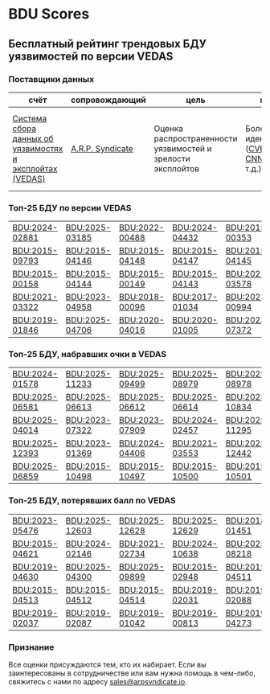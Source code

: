 
# BDU Scores
## Бесплатный рейтинг трендовых БДУ уязвимостей по версии VEDAS

### Поставщики данных
| счёт | cопровождающий | цель | покрытие | определение | частота |
| ----- | ---------- | ------- | -------- | ----------- | --------- |
| [Система сбора данных об уязвимостях и эксплойтах (VEDAS)](https://vedas.arpsyndicate.io) | [A.R.P. Syndicate](https://www.arpsyndicate.io) | Оценка распространенности уязвимостей и зрелости эксплойтов | Более 150 идентификаторов ([CVE](https://github.com/ARPSyndicate/cve-scores), [EUVD](https://github.com/ARPSyndicate/euvd-scores), [CNNVD](https://github.com/ARPSyndicate/cnnvd-scores), [BDU](https://github.com/ARPSyndicate/bdu-scores) и т.д.) | Аналитические данные с открытым исходным кодом (OSINT), полученные от [Exploit Observer](https://www.exploit.observer) | 12-16 часов |



<h3>Топ-25 БДУ по версии VEDAS</h3>

<table>
  <tr>
    <td><a href='https://vedas.arpsyndicate.io/?vuln=BDU:2024-02881'>BDU:2024-02881</a></td>
    <td><a href='https://vedas.arpsyndicate.io/?vuln=BDU:2025-03185'>BDU:2025-03185</a></td>
    <td><a href='https://vedas.arpsyndicate.io/?vuln=BDU:2022-00488'>BDU:2022-00488</a></td>
    <td><a href='https://vedas.arpsyndicate.io/?vuln=BDU:2024-04432'>BDU:2024-04432</a></td>
    <td><a href='https://vedas.arpsyndicate.io/?vuln=BDU:2015-00353'>BDU:2015-00353</a></td>
  </tr>
  <tr>
    <td><a href='https://vedas.arpsyndicate.io/?vuln=BDU:2015-09793'>BDU:2015-09793</a></td>
    <td><a href='https://vedas.arpsyndicate.io/?vuln=BDU:2015-04146'>BDU:2015-04146</a></td>
    <td><a href='https://vedas.arpsyndicate.io/?vuln=BDU:2015-04148'>BDU:2015-04148</a></td>
    <td><a href='https://vedas.arpsyndicate.io/?vuln=BDU:2015-04147'>BDU:2015-04147</a></td>
    <td><a href='https://vedas.arpsyndicate.io/?vuln=BDU:2015-04145'>BDU:2015-04145</a></td>
  </tr>
  <tr>
    <td><a href='https://vedas.arpsyndicate.io/?vuln=BDU:2015-00158'>BDU:2015-00158</a></td>
    <td><a href='https://vedas.arpsyndicate.io/?vuln=BDU:2015-04144'>BDU:2015-04144</a></td>
    <td><a href='https://vedas.arpsyndicate.io/?vuln=BDU:2015-00149'>BDU:2015-00149</a></td>
    <td><a href='https://vedas.arpsyndicate.io/?vuln=BDU:2015-04143'>BDU:2015-04143</a></td>
    <td><a href='https://vedas.arpsyndicate.io/?vuln=BDU:2021-03578'>BDU:2021-03578</a></td>
  </tr>
  <tr>
    <td><a href='https://vedas.arpsyndicate.io/?vuln=BDU:2021-03322'>BDU:2021-03322</a></td>
    <td><a href='https://vedas.arpsyndicate.io/?vuln=BDU:2023-04958'>BDU:2023-04958</a></td>
    <td><a href='https://vedas.arpsyndicate.io/?vuln=BDU:2018-00096'>BDU:2018-00096</a></td>
    <td><a href='https://vedas.arpsyndicate.io/?vuln=BDU:2017-01034'>BDU:2017-01034</a></td>
    <td><a href='https://vedas.arpsyndicate.io/?vuln=BDU:2023-00994'>BDU:2023-00994</a></td>
  </tr>
  <tr>
    <td><a href='https://vedas.arpsyndicate.io/?vuln=BDU:2019-01846'>BDU:2019-01846</a></td>
    <td><a href='https://vedas.arpsyndicate.io/?vuln=BDU:2025-04706'>BDU:2025-04706</a></td>
    <td><a href='https://vedas.arpsyndicate.io/?vuln=BDU:2020-04016'>BDU:2020-04016</a></td>
    <td><a href='https://vedas.arpsyndicate.io/?vuln=BDU:2020-01005'>BDU:2020-01005</a></td>
    <td><a href='https://vedas.arpsyndicate.io/?vuln=BDU:2023-07372'>BDU:2023-07372</a></td>
  </tr>
</table>


<h3>Топ-25 БДУ, набравших очки в VEDAS</h3>

<table>
  <tr>
    <td><a href='https://vedas.arpsyndicate.io/?vuln=BDU:2024-01578'>BDU:2024-01578</a></td>
    <td><a href='https://vedas.arpsyndicate.io/?vuln=BDU:2025-11233'>BDU:2025-11233</a></td>
    <td><a href='https://vedas.arpsyndicate.io/?vuln=BDU:2025-09499'>BDU:2025-09499</a></td>
    <td><a href='https://vedas.arpsyndicate.io/?vuln=BDU:2025-08979'>BDU:2025-08979</a></td>
    <td><a href='https://vedas.arpsyndicate.io/?vuln=BDU:2025-08978'>BDU:2025-08978</a></td>
  </tr>
  <tr>
    <td><a href='https://vedas.arpsyndicate.io/?vuln=BDU:2025-06581'>BDU:2025-06581</a></td>
    <td><a href='https://vedas.arpsyndicate.io/?vuln=BDU:2025-06613'>BDU:2025-06613</a></td>
    <td><a href='https://vedas.arpsyndicate.io/?vuln=BDU:2025-06612'>BDU:2025-06612</a></td>
    <td><a href='https://vedas.arpsyndicate.io/?vuln=BDU:2025-06614'>BDU:2025-06614</a></td>
    <td><a href='https://vedas.arpsyndicate.io/?vuln=BDU:2025-10834'>BDU:2025-10834</a></td>
  </tr>
  <tr>
    <td><a href='https://vedas.arpsyndicate.io/?vuln=BDU:2025-04014'>BDU:2025-04014</a></td>
    <td><a href='https://vedas.arpsyndicate.io/?vuln=BDU:2023-07322'>BDU:2023-07322</a></td>
    <td><a href='https://vedas.arpsyndicate.io/?vuln=BDU:2023-07909'>BDU:2023-07909</a></td>
    <td><a href='https://vedas.arpsyndicate.io/?vuln=BDU:2024-02457'>BDU:2024-02457</a></td>
    <td><a href='https://vedas.arpsyndicate.io/?vuln=BDU:2025-11295'>BDU:2025-11295</a></td>
  </tr>
  <tr>
    <td><a href='https://vedas.arpsyndicate.io/?vuln=BDU:2025-12393'>BDU:2025-12393</a></td>
    <td><a href='https://vedas.arpsyndicate.io/?vuln=BDU:2023-01369'>BDU:2023-01369</a></td>
    <td><a href='https://vedas.arpsyndicate.io/?vuln=BDU:2024-04406'>BDU:2024-04406</a></td>
    <td><a href='https://vedas.arpsyndicate.io/?vuln=BDU:2021-03553'>BDU:2021-03553</a></td>
    <td><a href='https://vedas.arpsyndicate.io/?vuln=BDU:2025-12442'>BDU:2025-12442</a></td>
  </tr>
  <tr>
    <td><a href='https://vedas.arpsyndicate.io/?vuln=BDU:2025-06859'>BDU:2025-06859</a></td>
    <td><a href='https://vedas.arpsyndicate.io/?vuln=BDU:2015-10498'>BDU:2015-10498</a></td>
    <td><a href='https://vedas.arpsyndicate.io/?vuln=BDU:2015-10497'>BDU:2015-10497</a></td>
    <td><a href='https://vedas.arpsyndicate.io/?vuln=BDU:2015-10500'>BDU:2015-10500</a></td>
    <td><a href='https://vedas.arpsyndicate.io/?vuln=BDU:2015-10501'>BDU:2015-10501</a></td>
  </tr>
</table>


<h3>Топ-25 БДУ, потерявших балл по VEDAS</h3>

<table>
  <tr>
    <td><a href='https://vedas.arpsyndicate.io/?vuln=BDU:2023-05476'>BDU:2023-05476</a></td>
    <td><a href='https://vedas.arpsyndicate.io/?vuln=BDU:2025-12603'>BDU:2025-12603</a></td>
    <td><a href='https://vedas.arpsyndicate.io/?vuln=BDU:2025-12628'>BDU:2025-12628</a></td>
    <td><a href='https://vedas.arpsyndicate.io/?vuln=BDU:2025-12629'>BDU:2025-12629</a></td>
    <td><a href='https://vedas.arpsyndicate.io/?vuln=BDU:2018-01451'>BDU:2018-01451</a></td>
  </tr>
  <tr>
    <td><a href='https://vedas.arpsyndicate.io/?vuln=BDU:2015-04621'>BDU:2015-04621</a></td>
    <td><a href='https://vedas.arpsyndicate.io/?vuln=BDU:2024-02146'>BDU:2024-02146</a></td>
    <td><a href='https://vedas.arpsyndicate.io/?vuln=BDU:2021-02734'>BDU:2021-02734</a></td>
    <td><a href='https://vedas.arpsyndicate.io/?vuln=BDU:2024-10638'>BDU:2024-10638</a></td>
    <td><a href='https://vedas.arpsyndicate.io/?vuln=BDU:2025-08218'>BDU:2025-08218</a></td>
  </tr>
  <tr>
    <td><a href='https://vedas.arpsyndicate.io/?vuln=BDU:2019-04630'>BDU:2019-04630</a></td>
    <td><a href='https://vedas.arpsyndicate.io/?vuln=BDU:2025-04300'>BDU:2025-04300</a></td>
    <td><a href='https://vedas.arpsyndicate.io/?vuln=BDU:2025-09899'>BDU:2025-09899</a></td>
    <td><a href='https://vedas.arpsyndicate.io/?vuln=BDU:2015-02948'>BDU:2015-02948</a></td>
    <td><a href='https://vedas.arpsyndicate.io/?vuln=BDU:2015-04511'>BDU:2015-04511</a></td>
  </tr>
  <tr>
    <td><a href='https://vedas.arpsyndicate.io/?vuln=BDU:2015-04513'>BDU:2015-04513</a></td>
    <td><a href='https://vedas.arpsyndicate.io/?vuln=BDU:2015-04512'>BDU:2015-04512</a></td>
    <td><a href='https://vedas.arpsyndicate.io/?vuln=BDU:2015-04514'>BDU:2015-04514</a></td>
    <td><a href='https://vedas.arpsyndicate.io/?vuln=BDU:2019-02031'>BDU:2019-02031</a></td>
    <td><a href='https://vedas.arpsyndicate.io/?vuln=BDU:2019-02088'>BDU:2019-02088</a></td>
  </tr>
  <tr>
    <td><a href='https://vedas.arpsyndicate.io/?vuln=BDU:2019-02037'>BDU:2019-02037</a></td>
    <td><a href='https://vedas.arpsyndicate.io/?vuln=BDU:2019-02087'>BDU:2019-02087</a></td>
    <td><a href='https://vedas.arpsyndicate.io/?vuln=BDU:2019-01042'>BDU:2019-01042</a></td>
    <td><a href='https://vedas.arpsyndicate.io/?vuln=BDU:2019-00813'>BDU:2019-00813</a></td>
    <td><a href='https://vedas.arpsyndicate.io/?vuln=BDU:2019-04273'>BDU:2019-04273</a></td>
  </tr>
</table>


### Признание
Все оценки присуждаются тем, кто их набирает.
Если вы заинтересованы в сотрудничестве или вам нужна помощь в чем-либо, свяжитесь с нами по адресу [sales@arpsyndicate.io](mailto:sales@arpsyndicate.io).

